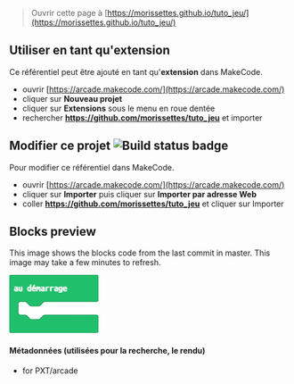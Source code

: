 
> Ouvrir cette page à [https://morissettes.github.io/tuto_jeu/](https://morissettes.github.io/tuto_jeu/)

## Utiliser en tant qu'extension

Ce référentiel peut être ajouté en tant qu'**extension** dans MakeCode.

* ouvrir [https://arcade.makecode.com/](https://arcade.makecode.com/)
* cliquer sur **Nouveau projet**
* cliquer sur **Extensions** sous le menu en roue dentée
* rechercher **https://github.com/morissettes/tuto_jeu** et importer

## Modifier ce projet ![Build status badge](https://github.com/morissettes/tuto_jeu/workflows/MakeCode/badge.svg)

Pour modifier ce référentiel dans MakeCode.

* ouvrir [https://arcade.makecode.com/](https://arcade.makecode.com/)
* cliquer sur **Importer** puis cliquer sur **Importer par adresse Web**
* coller **https://github.com/morissettes/tuto_jeu** et cliquer sur Importer

## Blocks preview

This image shows the blocks code from the last commit in master.
This image may take a few minutes to refresh.

![A rendered view of the blocks](https://github.com/morissettes/tuto_jeu/raw/master/.github/makecode/blocks.png)

#### Métadonnées (utilisées pour la recherche, le rendu)

* for PXT/arcade
<script src="https://makecode.com/gh-pages-embed.js"></script><script>makeCodeRender("{{ site.makecode.home_url }}", "{{ site.github.owner_name }}/{{ site.github.repository_name }}");</script>
